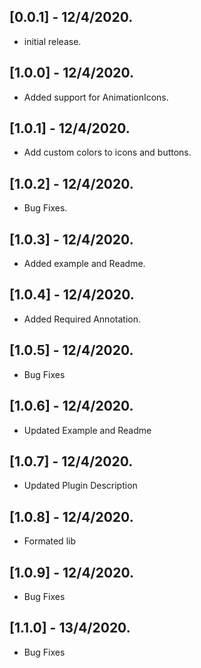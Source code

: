 ## [0.0.1] - 12/4/2020.

* initial release.

## [1.0.0] - 12/4/2020.

* Added support for AnimationIcons.

## [1.0.1] - 12/4/2020.

* Add custom colors to icons and buttons.

## [1.0.2] - 12/4/2020.

* Bug Fixes.

## [1.0.3] - 12/4/2020.

* Added example and Readme.

## [1.0.4] - 12/4/2020.

* Added Required Annotation.

## [1.0.5] - 12/4/2020.

* Bug Fixes

## [1.0.6] - 12/4/2020.

* Updated Example and Readme

## [1.0.7] - 12/4/2020.

* Updated Plugin Description

## [1.0.8] - 12/4/2020.

* Formated lib 

## [1.0.9] - 12/4/2020.

* Bug Fixes

## [1.1.0] - 13/4/2020.

* Bug Fixes